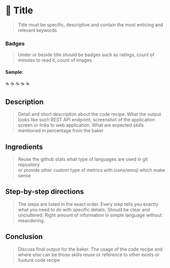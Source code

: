 # :bookmark: Title
> Title must be specific, descriptive and contain the most enticing and relevant keywords

### Badges
> Under or beside title should be badges such as ratings, count of minutes to read it, count of images

#### Sample: 
:coffee: :coffee: :coffee: :coffee: :coffee:
 
## Description
> Detail and short description about the code recipe. What the output looks like
> such REST API endpoint, screenshot of the application screen or links to web application.
> What are expected skills mentioned in percentage from the baker

## Ingredients
> Reuse the github stats what type of languages are used in git repository  
> or provide other custom type of metrics with icons/emoji which make sense

## Step-by-step directions
>The steps are listed in the exact order. Every step tells you exactly what you need to do with specific details.
> Should be clear and uncluttered. Right amount of information in simple language without meandering.

## Conclusion
> Discuss final output for the baker. The usage of the code recipe and 
> where else can be those skills reuse or reference to other exists or fuuture code recipe